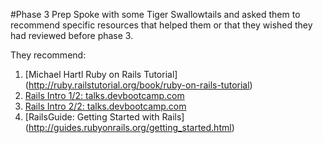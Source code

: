 #Phase 3 Prep
Spoke with some Tiger Swallowtails and asked them to recommend specific resources that helped them or that they wished they had reviewed before phase 3. 

They recommend:
1. [Michael Hartl Ruby on Rails Tutorial] (http://ruby.railstutorial.org/book/ruby-on-rails-tutorial)
1. [Rails Intro 1/2: talks.devbootcamp.com](http://talks.devbootcamp.com/rails-intro-1-slash-2)
1. [Rails Intro 2/2: talks.devbootcamp.com](http://talks.devbootcamp.com/rails-intro-2-slash-2)
1. [RailsGuide: Getting Started with Rails] (http://guides.rubyonrails.org/getting_started.html)
